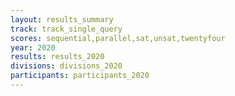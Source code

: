 ```yaml
---
layout: results_summary
track: track_single_query
scores: sequential,parallel,sat,unsat,twentyfour
year: 2020
results: results_2020
divisions: divisions_2020
participants: participants_2020
---
```

